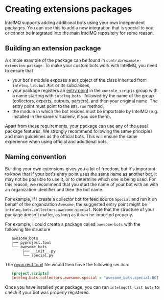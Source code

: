 <!-- comment
   SPDX-FileCopyrightText: 2023 CERT.at GmbH
   SPDX-License-Identifier: AGPL-3.0-or-later
-->

# Creating extensions packages

IntelMQ supports adding additional bots using your own independent packages. You can use this to
add a new integration that is special to you, or cannot be integrated
into the main IntelMQ repository for some reason.

## Building an extension package

A simple example of the package can be found in ``contrib/example-extension-package``. To make your custom
bots work with IntelMQ, you need to ensure that

 - your bot's module exposes a ``BOT`` object of the class inherited from ``intelmq.lib.bot.Bot``
   or its subclasses,
 - your package registers an [entry point](https://packaging.python.org/en/latest/specifications/entry-points/)
   in the ``console_scripts`` group with a name starting with ``intelmq.bots.`` followed by
   the name of the group (collectors, experts, outputs, parsers), and then your original name.
   The entry point must point to the ``BOT.run`` method,
 - the module in which the bot resides must be importable by IntelMQ (e.g. installed in the same
   virtualenv, if you use them).

Apart from these requirements, your package can use any of the usual package features. We strongly
recommend following the same principles and main guidelines as the official bots. This will ensure
the same experience when using official and additional bots.

## Naming convention

Building your own extensions gives you a lot of freedom, but it's important to know that if your
bot's entry point uses the same name as another bot, it may not be possible to use it, or to
determine which one is being used. For this reason, we recommend that you start the name of your
bot with an with an organization identifier and then the bot name.

For example, if I create a collector bot for feed source ``Special`` and run it on behalf of the
organization ``Awesome``, the suggested entry point might be ``intelmq.bots.collectors.awesome.special``.
Note that the structure of your package doesn't matter, as long as it can be imported properly.

For example, I could create a package called ``awesome-bots`` with the following file structure

```text
   awesome_bots
   ├── pyproject.toml
   └── awesome_bots
        ├── __init__.py
        └── special.py
```

The [pyproject.toml](https://packaging.python.org/en/latest/specifications/declaring-project-metadata/#entry-points)
file would then have the following section:

```ini
   [project.scripts]
   intelmq.bots.collectors.awesome.special = "awesome_bots.special:BOT.run"
```

Once you have installed your package, you can run ``intelmqctl list bots`` to check if your bot was
properly registered.